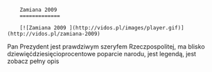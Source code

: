 
        Zamiana 2009 
        =============
        
        [![Zamiana 2009 ](http://vidos.pl/images/player.gif)](http://vidos.pl/zamiana-2009)
        
        
 Pan Prezydent jest prawdziwym szeryfem Rzeczpospolitej, ma blisko dziewięćdziesięcioprocentowe poparcie narodu, jest legendą, jest zobacz pełny opis
    